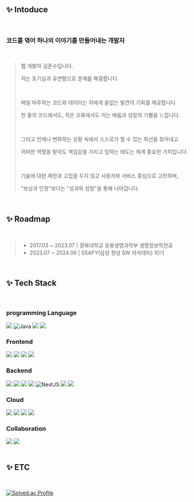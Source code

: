## ✨ Intoduce

<br>

### 코드를 엮어 하나의 이야기를 만들어내는 개발자

<br>

> 웹 개발자 김준수입니다.
> 
> 저는 호기심과 유연함으로 문제를 해결합니다.
> 
> <br>
> 
> 매일 마주하는 코드와 데이터는 저에게 끝없는 발견의 기회를 제공합니다.
>
> 한 줄의 코드에서도, 작은 오류에서도 저는 배움과 성장의 기쁨을 느낍니다.
>
> <br>
> 
> 그리고 언제나 변화하는 상황 속에서 스스로가 할 수 있는 최선을 찾아내고
>
> 어떠한 역할을 맡아도 책임감을 가지고 임하는 태도는 제게 중요한 가치입니다.
> 
> <br>
> 
> 기술에 대한 제한과 고집을 두지 않고 사용자와 서비스 중심으로 고민하며,
> 
> "보상과 인정"보다는 "성과와 성장"을 통해 나아갑니다.

<br>

## ✨ Roadmap

<br>

> - 2017.03 ~ 2023.07 | 경북대학교 응용생명과학부 생명정보학전공
> - 2023.07 ~ 2024.06 | SSAFY(삼성 청녕 SW 아카데미) 10기

<br>

## ✨ Tech Stack

<br>

### programming Language

<div>
<img src="https://img.shields.io/badge/javascript-F7DF1E?style=for-the-badge&logo=javascript&logoColor=black">
<img src="https://img.shields.io/badge/java-%23ED8B00.svg?style=for-the-badge&logo=java&logoColor=white" alt="Java">
<!-- <img src="https://img.shields.io/badge/c++-00599C?style=for-the-badge&logo=c%2B%2B&logoColor=white"> -->
<img src="https://img.shields.io/badge/python-3776AB?style=for-the-badge&logo=python&logoColor=white"> 
<img src="https://img.shields.io/badge/linux-FCC624?style=for-the-badge&logo=linux&logoColor=black">
</div>

### Frontend

<div>
<!-- <img src="https://img.shields.io/badge/html5-E34F26?style=for-the-badge&logo=html5&logoColor=white"> -->
<!-- <img src="https://img.shields.io/badge/css-1572B6?style=for-the-badge&logo=css3&logoColor=white"> -->
<img src="https://img.shields.io/badge/react-61DAFB?style=for-the-badge&logo=react&logoColor=black">
<img src="https://img.shields.io/badge/vue.js-4FC08D?style=for-the-badge&logo=vue.js&logoColor=white">
<img src="https://img.shields.io/badge/Next-black?style=for-the-badge&logo=next.js&logoColor=white">
<img src="https://img.shields.io/badge/react_native-%2320232a.svg?style=for-the-badge&logo=react&logoColor=%2361DAFB"> 
</div>


### Backend

<div>
<img src="https://img.shields.io/badge/springboot-6DB33F?style=for-the-badge&logo=springboot&logoColor=white">
<img src="https://img.shields.io/badge/django-092E20?style=for-the-badge&logo=django&logoColor=white">
<img src="https://img.shields.io/badge/node.js-339933?style=for-the-badge&logo=Node.js&logoColor=white">
<img src="https://img.shields.io/badge/express-000000?style=for-the-badge&logo=express&logoColor=white">
<img src="https://img.shields.io/badge/nestjs-%23E0234E.svg?style=for-the-badge&logo=nestjs&logoColor=white" alt="NestJS">
<!-- <img src="https://img.shields.io/badge/spring-6DB33F?style=for-the-badge&logo=spring&logoColor=white"> -->
<!-- <img src="https://img.shields.io/badge/sqlite-%2307405e.svg?style=for-the-badge&logo=sqlite&logoColor=white"> -->
<img src="https://img.shields.io/badge/mysql-4479A1?style=for-the-badge&logo=mysql&logoColor=white">
<img src="https://img.shields.io/badge/mongoDB-47A248?style=for-the-badge&logo=MongoDB&logoColor=white">
</div>


### Cloud

<div>
<img src="https://img.shields.io/badge/firebase-FFCA28?style=for-the-badge&logo=firebase&logoColor=white">
<img src="https://img.shields.io/badge/amazonaws-232F3E?style=for-the-badge&logo=amazonaws&logoColor=white">
<img src="https://img.shields.io/badge/docker-%230db7ed.svg?style=for-the-badge&logo=docker&logoColor=white">
<img src="https://img.shields.io/badge/jenkins-%232C5263.svg?style=for-the-badge&logo=jenkins&logoColor=white">
</div>


### Collaboration

<div>
<img src="https://img.shields.io/badge/git-F05032?style=for-the-badge&logo=git&logoColor=white">
<img src="https://img.shields.io/badge/figma-%23F24E1E.svg?style=for-the-badge&logo=figma&logoColor=white">
</div>

<br>

## ✨ ETC

<br>

<div>

[![Solved.ac Profile](http://mazassumnida.wtf/api/v2/generate_badge?boj=kia546)](https://solved.ac/kia546/)
<!-- [![Anurag's GitHub stats](https://github-readme-stats.vercel.app/api?username=JnSia)](https://github.com/anuraghazra/github-readme-stats) -->

</div>

<!--

Here are some ideas to get you started:

- 🔭 I’m currently working on ...
- 🌱 SSAFY 10기 교육중!
- 👯 I’m looking to collaborate on ...
- 🤔 I’m looking for help with ...
- 💬 Ask me about ...
- 📫 How to reach me: ...
- 😄 Pronouns: ...
- ⚡ Fun fact: ...
-->
